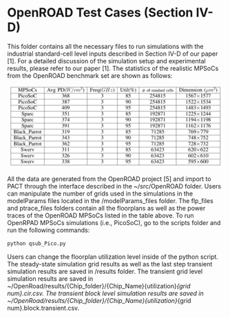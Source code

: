 # OpenROAD Test Cases (Section IV-D)
This folder contains all the necessary files to run simulations with the industrial standard-cell level inputs described in Section IV-D of our paper [1].
For a detailed discussion of the simulation setup and experimental results, please refer to our paper [1].
The statistics of the realistic MPSoCs from the OpenROAD benchmark set are shown as follows:

<p align="center">
<img src= "/image/OpenRoad.png" />
</p>

All the data are generated from the OpenROAD project [5] and import to PACT through the interface described in the ~/src/OpenROAD folder.
Users can manipulate the number of grids used in the simulations in the modelParams files located in the /modelParams_files folder. 
The flp_files and ptrace_files folders contain all the floorplans as well as the power traces of the OpenROAD MPSoCs listed in the table above.
To run OpenRPAD MPSoCs simulations (i.e., PicoSoC), go to the scripts folder and run the following commands:

```python
python qsub_Pico.py
```
Users can change the floorplan utilization level inside of the python script.
The steady-state simulation grid results as well as the last step transient simulation results are saved in /results folder. The transient grid level simulation results are saved in ~/OpenRoad/results/{Chip_folder}/{Chip_Name}{utilization}_{grid num}.cir.csv. The transient block level simulation results are saved in ~/OpenRoad/results/{Chip_folder}/{Chip_Name}{utilization}_{grid num}.block.transient.csv.
